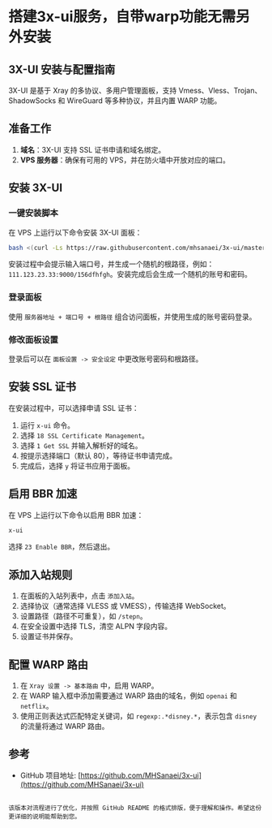 # 搭建3x-ui服务，自带warp功能无需另外安装

## 3X-UI 安装与配置指南

3X-UI 是基于 Xray 的多协议、多用户管理面板，支持 Vmess、Vless、Trojan、ShadowSocks 和 WireGuard 等多种协议，并且内置 WARP 功能。

## 准备工作

1. **域名**：3X-UI 支持 SSL 证书申请和域名绑定。
2. **VPS 服务器**：确保有可用的 VPS，并在防火墙中开放对应的端口。

## 安装 3X-UI

### 一键安装脚本
在 VPS 上运行以下命令安装 3X-UI 面板：

```bash
bash <(curl -Ls https://raw.githubusercontent.com/mhsanaei/3x-ui/master/install.sh)
```

安装过程中会提示输入端口号，并生成一个随机的根路径，例如：`111.123.23.33:9000/156dfhfgh`。安装完成后会生成一个随机的账号和密码。

### 登录面板
使用 `服务器地址 + 端口号 + 根路径` 组合访问面板，并使用生成的账号密码登录。

### 修改面板设置
登录后可以在 `面板设置 -> 安全设定` 中更改账号密码和根路径。

## 安装 SSL 证书

在安装过程中，可以选择申请 SSL 证书：

1. 运行 `x-ui` 命令。
2. 选择 `18 SSL Certificate Management`。
3. 选择 `1 Get SSL` 并输入解析好的域名。
4. 按提示选择端口（默认 80），等待证书申请完成。
5. 完成后，选择 `y` 将证书应用于面板。

## 启用 BBR 加速

在 VPS 上运行以下命令以启用 BBR 加速：

```bash
x-ui
```

选择 `23 Enable BBR`，然后退出。

## 添加入站规则

1. 在面板的入站列表中，点击 `添加入站`。
2. 选择协议（通常选择 VLESS 或 VMESS），传输选择 WebSocket。
3. 设置路径（路径不可重复），如 `/stepn`。
4. 在安全设置中选择 TLS，清空 ALPN 字段内容。
5. 设置证书并保存。

## 配置 WARP 路由

1. 在 `Xray 设置 -> 基本路由` 中，启用 WARP。
2. 在 WARP 输入框中添加需要通过 WARP 路由的域名，例如 `openai` 和 `netflix`。
3. 使用正则表达式匹配特定关键词，如 `regexp:.*disney.*`，表示包含 `disney` 的流量将通过 WARP 路由。

## 参考

- GitHub 项目地址: [https://github.com/MHSanaei/3x-ui](https://github.com/MHSanaei/3x-ui)
```

该版本对流程进行了优化，并按照 GitHub README 的格式排版，便于理解和操作。希望这份更详细的说明能帮助到您。
